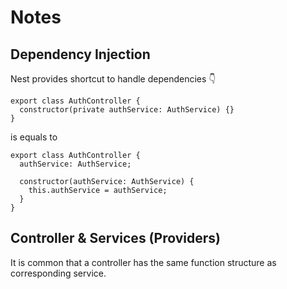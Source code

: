 # Notes

## Dependency Injection

Nest provides shortcut to handle dependencies 👇‍

```
export class AuthController {
  constructor(private authService: AuthService) {}
}
```

is equals to

```
export class AuthController {
  authService: AuthService;

  constructor(authService: AuthService) {
    this.authService = authService;
  }
}
```

## Controller & Services (Providers)

It is common that a controller has the same function structure as corresponding service.
